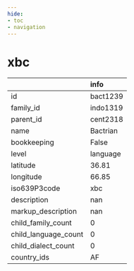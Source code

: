 ```yaml
---
hide:
- toc
- navigation
---
```

# xbc
|                      | info     |
|:---------------------|:---------|
| id                   | bact1239 |
| family_id            | indo1319 |
| parent_id            | cent2318 |
| name                 | Bactrian |
| bookkeeping          | False    |
| level                | language |
| latitude             | 36.81    |
| longitude            | 66.85    |
| iso639P3code         | xbc      |
| description          | nan      |
| markup_description   | nan      |
| child_family_count   | 0        |
| child_language_count | 0        |
| child_dialect_count  | 0        |
| country_ids          | AF       |